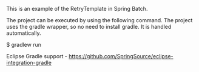 This is an example of the RetryTemplate in Spring Batch.

The project can be executed by using the following command. The project uses the gradle wrapper, so no need to install gradle. It is handled automatically.

$ gradlew run

Eclipse Gradle support - https://github.com/SpringSource/eclipse-integration-gradle